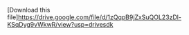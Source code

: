 [Download this file]https://drive.google.com/file/d/1zQqpB9jZxSuQOL23zDl-KSqDyg9vWkwR/view?usp=drivesdk
